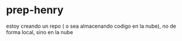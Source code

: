 # prep-henry
estoy creando un repo ( o sea almacenando codigo en la nube), no de forma local, sino en la nube
